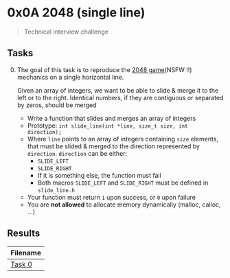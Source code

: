 # 0x0A 2048 (single line)

> Technical interview challenge

## Tasks

0. The goal of this task is to reproduce the [2048 game](https://play2048.co/)(NSFW !!) mechanics on a single horizontal line.

    Given an array of integers, we want to be able to slide & merge it to the left or to the right. Identical numbers, if they are contiguous or separated by zeros, should be merged

    * Write a function that slides and merges an array of integers
    * Prototype: `int slide_line(int *line, size_t size, int direction);`
    * Where `line` points to an array of integers containing `size` elements, that must be slided & merged to the direction represented by `direction`. `direction` can be either:
        * `SLIDE_LEFT`
        * `SLIDE_RIGHT`
        * If it is something else, the function must fail
        * Both macros `SLIDE_LEFT` and `SLIDE_RIGHT` must be defined in `slide_line.h`
    * Your function must return `1` upon success, or `0` upon failure
    * You are **not allowed** to allocate memory dynamically (malloc, calloc, …)

## Results

| Filename |
| ------ |
| [Task 0](https://github.com/jhonaRiver/holbertonschool-interview/blob/master/0x0A-slide_line/0-slide_line.c)|

